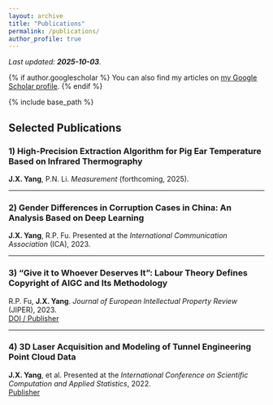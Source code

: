 ```yaml
---
layout: archive
title: "Publications"
permalink: /publications/
author_profile: true
---
```


_Last updated: **2025-10-03**._

{% if author.googlescholar %}
  You can also find my articles on <u><a href="{{ author.googlescholar }}" target="_blank" rel="noopener">my Google Scholar profile</a></u>.
{% endif %}

{% include base_path %}

## Selected Publications

### 1) High-Precision Extraction Algorithm for Pig Ear Temperature Based on Infrared Thermography  
**J.X. Yang**, P.N. Li. *Measurement* (forthcoming, 2025).

---

### 2) Gender Differences in Corruption Cases in China: An Analysis Based on Deep Learning  
**J.X. Yang**, R.P. Fu. Presented at the *International Communication Association* (ICA), 2023.

---

### 3) “Give it to Whoever Deserves It”: Labour Theory Defines Copyright of AIGC and Its Methodology  
R.P. Fu, **J.X. Yang**. *Journal of European Intellectual Property Review* (JIPER), 2023.  
<a class="btn" href="https://search.informit.org/doi/10.3316/agispt.20230823093707" target="_blank" rel="noopener">DOI / Publisher</a>

---

### 4) 3D Laser Acquisition and Modeling of Tunnel Engineering Point Cloud Data  
**J.X. Yang**, et al. Presented at the *International Conference on Scientific Computation and Applied Statistics*, 2022.  
<a class="btn" href="https://iopscience.iop.org/article/10.1088/1742-6596/2425/1/012064" target="_blank" rel="noopener">Publisher</a>


